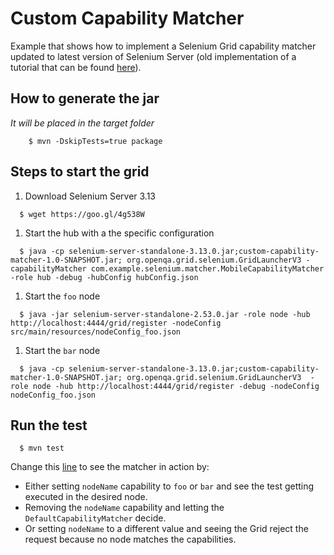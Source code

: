 # Custom Capability Matcher
Example that shows how to implement a Selenium Grid capability matcher updated to latest version of Selenium Server (old implementation of a tutorial that can be
found [here](https://rationaleemotions.wordpress.com/2014/01/19/working-with-a-custom-capability-matcher-in-the-grid/)).

## How to generate the jar
_It will be placed in the target folder_
```
    $ mvn -DskipTests=true package
```

## Steps to start the grid
1. Download Selenium Server 3.13

  ```
    $ wget https://goo.gl/4g538W
  ```
1. Start the hub with a the specific configuration

  ```
    $ java -cp selenium-server-standalone-3.13.0.jar;custom-capability-matcher-1.0-SNAPSHOT.jar; org.openqa.grid.selenium.GridLauncherV3 -capabilityMatcher com.example.selenium.matcher.MobileCapabilityMatcher -role hub -debug -hubConfig hubConfig.json
  ```
1. Start the `foo` node

  ```
    $ java -jar selenium-server-standalone-2.53.0.jar -role node -hub http://localhost:4444/grid/register -nodeConfig src/main/resources/nodeConfig_foo.json
  ```
1. Start the `bar` node

  ```
    $ java -cp selenium-server-standalone-3.13.0.jar;custom-capability-matcher-1.0-SNAPSHOT.jar; org.openqa.grid.selenium.GridLauncherV3  -role node -hub http://localhost:4444/grid/register -debug -nodeConfig nodeConfig_foo.json
  ```
  
## Run the test 
```
  $ mvn test
```
Change this [line](https://github.com/diemol/custom-capability-matcher/blob/master/src/test/java/SampleCapabilityMatcherTest.java#L17) to see the matcher in action by:
* Either setting `nodeName` capability to `foo` or `bar` and see the test getting executed in the desired node.
* Removing the `nodeName` capability and letting the `DefaultCapabilityMatcher` decide.
* Or setting `nodeName` to a different value and seeing the Grid reject the request because no node matches the capabilities.


